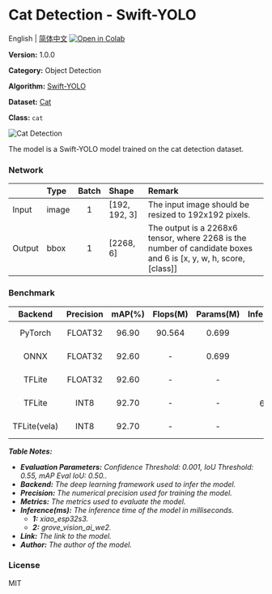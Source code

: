 # Cat Detection - Swift-YOLO

English | [简体中文](../zh_CN/Cat_Detection_Swift-YOLO_192.md) [![Open in Colab](https://colab.research.google.com/assets/colab-badge.svg)](https://colab.research.google.com/github/seeed-studio/sscma-model-zoo/blob/main/notebooks/en/Cat_Detection_Swift-YOLO_192.ipynb)

**Version:** 1.0.0

**Category:** Object Detection

**Algorithm:** [Swift-YOLO](https://github.com/Seeed-Studio/ModelAssistant/blob/main/configs/swift_yolo/swift_yolo_tiny_1xb16_300e_coco.py)

**Dataset:** [Cat](https://universe.roboflow.com/animal-cegrr/cat-x8ov4/dataset/1)

**Class:** `cat`

![Cat Detection](https://files.seeedstudio.com/sscma/static/detection_cat.png)

The model is a Swift-YOLO model trained on the cat detection dataset.

### Network 

|        | Type   |  Batch  | Shape         | Remark                                                                                                           |
|:-------|:-------|:-------:|:--------------|:-----------------------------------------------------------------------------------------------------------------|
| Input  | image  |    1    | [192, 192, 3] | The input image should be resized to 192x192 pixels.                                                             |
| Output | bbox   |    1    | [2268, 6]     | The output is a 2268x6 tensor, where 2268 is the number of candidate boxes and 6 is [x, y, w, h, score, [class]] |
### Benchmark

|   Backend    |  Precision  |  mAP(%)  |  Flops(M)  |  Params(M)  |    Inference(ms)    |                                              Download                                              |    Author    |
|:------------:|:-----------:|:--------:|:----------:|:-----------:|:-------------------:|:--------------------------------------------------------------------------------------------------:|:------------:|
|   PyTorch    |   FLOAT32   |  96.90   |   90.564   |    0.699    |          -          |       [Link](https://files.seeedstudio.com/sscma/model_zoo/detection/cat/cat_detection.pth)        | Seeed Studio |
|     ONNX     |   FLOAT32   |  92.60   |     -      |    0.699    |          -          |   [Link](https://files.seeedstudio.com/sscma/model_zoo/detection/cat/cat_detection_float32.onnx)   | Seeed Studio |
|    TFLite    |   FLOAT32   |  92.60   |     -      |      -      |          -          |  [Link](https://files.seeedstudio.com/sscma/model_zoo/detection/cat/cat_detection_float32.tflite)  | Seeed Studio |
|    TFLite    |    INT8     |  92.70   |     -      |      -      | 625.0<sup>(1)</sup> |   [Link](https://files.seeedstudio.com/sscma/model_zoo/detection/cat/cat_detection_int8.tflite)    | Seeed Studio |
| TFLite(vela) |    INT8     |  92.70   |     -      |      -      |  45<sup>(2)</sup>   | [Link](https://files.seeedstudio.com/sscma/model_zoo/detection/cat/cat_detection_int8_vela.tflite) | Seeed Studio |

***Table Notes:***

- ***Evaluation Parameters:**  Confidence Threshold: 0.001, IoU Threshold: 0.55, mAP Eval IoU: 0.50..*
- ***Backend:** The deep learning framework used to infer the model.*
- ***Precision:** The numerical precision used for training the model.*
- ***Metrics:** The metrics used to evaluate the model.*
- ***Inference(ms):** The inference time of the model in milliseconds.*
  - ***1:** xiao_esp32s3.*
  - ***2:** grove_vision_ai_we2.*
- ***Link:** The link to the model.*
- ***Author:** The author of the model.*

### License

MIT

